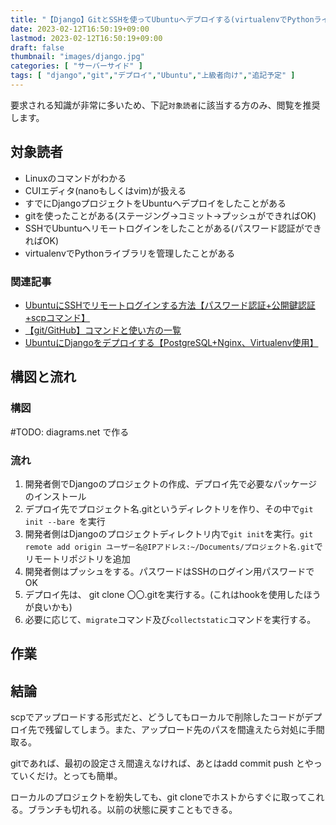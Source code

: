 ```yaml
---
title: "【Django】GitとSSHを使ってUbuntuへデプロイする(virtualenvでPythonライブラリの管理)【hookでmigrateコマンドも】"
date: 2023-02-12T16:50:19+09:00
lastmod: 2023-02-12T16:50:19+09:00
draft: false
thumbnail: "images/django.jpg"
categories: [ "サーバーサイド" ]
tags: [ "django","git","デプロイ","Ubuntu","上級者向け","追記予定" ]
---
```


要求される知識が非常に多いため、下記`対象読者`に該当する方のみ、閲覧を推奨します。

## 対象読者

- Linuxのコマンドがわかる
- CUIエディタ(nanoもしくはvim)が扱える
- すでにDjangoプロジェクトをUbuntuへデプロイをしたことがある
- gitを使ったことがある(ステージング→コミット→プッシュができればOK)
- SSHでUbuntuへリモートログインをしたことがある(パスワード認証ができればOK)
- virtualenvでPythonライブラリを管理したことがある

### 関連記事

- [UbuntuにSSHでリモートログインする方法【パスワード認証+公開鍵認証+scpコマンド】](/post/ubuntu-ssh/)
- [【git/GitHub】コマンドと使い方の一覧](/post/startup-git/)
- [UbuntuにDjangoをデプロイする【PostgreSQL+Nginx、Virtualenv使用】](/post/django-deploy-ubuntu-venv/)


## 構図と流れ


### 構図

#TODO: diagrams.net で作る


### 流れ

1. 開発者側でDjangoのプロジェクトの作成、デプロイ先で必要なパッケージのインストール
1. デプロイ先でプロジェクト名.gitというディレクトリを作り、その中で`git init --bare `を実行
1. 開発者側はDjangoのプロジェクトディレクトリ内で`git init`を実行。`git remote add origin ユーザー名@IPアドレス:~/Documents/プロジェクト名.git`でリモートリポジトリを追加
1. 開発者側はプッシュをする。パスワードはSSHのログイン用パスワードでOK
1. デプロイ先は、 git clone 〇〇.gitを実行する。(これはhookを使用したほうが良いかも)
1. 必要に応じて、`migrate`コマンド及び`collectstatic`コマンドを実行する。


## 作業






## 結論

scpでアップロードする形式だと、どうしてもローカルで削除したコードがデプロイ先で残留してしまう。また、アップロード先のパスを間違えたら対処に手間取る。

gitであれば、最初の設定さえ間違えなければ、あとはadd commit push とやっていくだけ。とっても簡単。

ローカルのプロジェクトを紛失しても、git cloneでホストからすぐに取ってこれる。ブランチも切れる。以前の状態に戻すこともできる。



